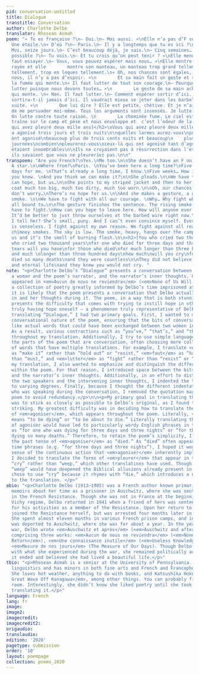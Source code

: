 ```yaml
---
pid: conversation-untitled
title: Dialogue
transtitle: Conversation
author: Charlotte Delbo
translator: Rhosean Asmah
poem: "« Tu es française ?\n— Oui.\n— Moi aussi. »\nElle n’a pas d’F sur la poitrine.
  Une étoile.\n« D’où ?\n— Paris.\n— Il y a longtemps que tu es ici ?\n— Cinq semaines.\n—
  Moi, seize jours.\n— C’est beaucoup déjà, je sais.\n— Cinq semaines… Comment est-ce
  possible ?\n— Tu vois.\n— Et tu crois qu’on peut tenir ? »\nElle mendie. \n« Il
  faut essayer.\n— Vous, vous pouvez espérer mais nous… »\nElle montre ma jaquette
  rayée et elle        montre son manteau, un manteau trop grand tellement, trop sale
  tellement, trop en loques tellement.\n« Oh, nos chances sont égales, va… \n— Pour
  nous, il n’y a pas d’espoir. »\n        Et sa main fait un geste et son geste évoque
  la fumée qui monte.\n« Il faut lutter de tout son courage.\n— Pourquoi… Pourquoi
  lutter puisque nous devons toutes… »\n        Le geste de sa main achève. La fumée
  qui monte. \n« Non. Il faut lutter.\n— Comment espérer sortir d’ici. Comment quel-qu’un
  sortira-t-il jamais d’ici. Il vaudrait mieux se jeter dans les barbelés tout de
  suite. »\n        Que lui dire ? Elle est petite, chétive. Et je n’ai pas le pouvoir
  de me persuader moi-même. Tous les arguments sont insensés. Je lutte contre ma raison.
  On lutte contre toute raison. \n        La cheminée fume. Le ciel est bas. La fumée
  traîne sur le camp et pèse et nous enveloppe et  c’est l’odeur de la chair qui brûle.\n\n<h2>[Vous
  qui avez pleuré deux mille ans]</h2>\nVous qui avez pleuré deux mille ans\nun qui
  a agonisé trois jours et trois nuits\n\nquelles larmes aurez-vous\npour ceux qui
  ont agonisé\nbeaucoup plus de trois cents nuits et beaucoup\n    plus de trois cents
  journées\ncombien\npleurerez-vous\nceux-là qui ont agonisé tant d’agonies\net ils
  étaient innombrables\n\nIls ne croyaient pas à résurrection dans l’éternité\nEt
  ils savaient que vous ne pleureriez pas.\n\n"
transpoem: "Are you French?\nYes.\nMe too.\n\nShe doesn’t have an F on her chest.
  A star.\n\nWhere from?\nParis. \nYou’ve been here a long time?\nFive weeks.\nSixteen
  days for me. \nThat’s already a long time, I know.\nFive weeks… How is that possible?\nWell,
  you know. \nAnd you think we can make it?\n\nShe pleads.\n\nWe have to try. \nYou
  can hope, but us…\n\nShe points to my striped jacket and then to her own coat, a
  coat much too big, much too dirty, much too worn.\n\nOh, our chances are equal,
  don’t worry…\nThere’s no hope for us.\n\nAnd she makes a gesture, a gesture of rising
  smoke. \n\nWe have to fight with all our courage. \nWhy… Why fight when we we’re
  all bound to…\n\nThe gesture finishes the sentence. The rising smoke.\n\nNo. We
  have to fight.\nHow can you hope to leave here. How will anyone ever leave here.
  It’d be better to just throw ourselves at the barbed wire right now.\n\nWhat do
  I tell her? She’s small, puny. And I can’t even convince myself. Every argument
  is senseless. I fight against my own reason. We fight against all reason. \n\nThe
  chimney smokes. The sky is low. The smoke, heavy, hangs over the camp and envelops
  us and it’s the smell of burning flesh.\n\n<h2>[You who cried two thousand years]</h2>\n\nYou
  who cried two thousand years\nfor one who died for three days and three nights\n\nwhat
  tears will you have\nfor those who died\nfor much longer than three hundred nights
  and much \nlonger than three hundred days\nhow much\nwill you cry\nfor those who
  died so many deaths\nand they were countless\n\nThey did not believe in resurrection
  and eternal life\nand they knew you would not cry. "
note: "<p>Charlotte Delbo’s “Dialogue” presents a conversation between two people,
  a woman and the poem’s narrator, and the narrator’s inner thoughts. Given that “Dialogue”
  appeared in <em>Aucun de nous ne reviendra</em> (<em>None of Us Will Return</em>),
  a collection of poetry greatly informed by Delbo’s time imprisoned at Auschwitz,
  it is likely that the poem presents a conversation that Delbo actually took part
  in and her thoughts during it. The poem, in a way that is both stunning and simple,
  presents the difficulty that comes with trying to instill hope in others while not
  truly having hope oneself — a phenomenon truly representative of Delbo’s experiences.</p>\n\n<p>In
  translating “Dialogue,” I had two primary goals. First, I wanted to maintain the
  conversational nature of the poem, ensuring that the bits of conversation sounded
  like actual words that could have been exchanged between two women in a prison camp.
  As a result, various contractions such as “you’ve,” “that’s,” and “there’s” occur
  throughout my translation. Additionally, I try to use simple language throughout
  the parts of the poem that are conversation, often choosing more colloquial forms
  of words that have multiple translations. For example, I translate <em>tenir</em>
  as “make it” rather than “hold out” or “resist,” <em>faut</em> as “have to” rather
  than “must,” and <em>lutter</em> as “fight” rather than “resist” or “struggle.”</p>\n\n<p>In
  my translation, I also wanted to emphasize and distinguish the different narratives
  within the poem. For that reason, I introduced space between the bits of conversation
  and the narrator’s inner thoughts. Additionally, in an effort to distinguish between
  the two speakers and the intervening inner thoughts, I indented the three components
  to varying degrees. Finally, because I thought the different indentations clarified
  who was speaking during the conversation, I removed the quotation marks from the
  poem to avoid redundancy.</p>\n\n<p>My primary goal in translating the second poem
  was to stick as closely as possible to Delbo’s original, as I found the poem particularly
  striking. My greatest difficulty was in deciding how to translate the past tense
  of <em>agoniser</em>, which appears throughout the poem. Literally, <em>agoniser</em>
  means “to be dying” or “to be about to die.” Literally translating the past tense
  of agoniser would have led to particularly wordy English phrases in the poem, such
  as “for one who was dying for three days and three nights” or “for those who were
  dying so many deaths.” Therefore, to retain the poem’s simplicity, I translated
  the past tense of <em>agoniser</em> as “died.” As “died” often appeared next to
  time phrases (e.g. “for three days and three nights”), I hoped it would retain some
  sense of the continuous action that <em>agoniser</em> inherently implies.</p>\r\n<p>Additionally,
  I decided to translate the forms of <em>pleurer</em> that appear in the poem as
  “cry” rather than “weep,” which other translations have used. Though the use of
  “weep” would have deepened the Biblical allusions already present in the poem, I
  chose to use “cry” because it rhymes with “die,” which introduces a nice cadence
  to the translation. </p>"
abio: "<p>Charlotte Delbo (1913–1985) was a French author known primarily for her
  memoirs about her time as a prisoner in Auschwitz, where she was sent for her participation
  in the French Resistance. Though she was not in France at the beginning of the collaborationist
  Vichy regime, Delbo returned in 1941 when a friend of hers was sentenced to death
  for his activities as a member of the Resistance. Upon her return to Paris, Delbo
  joined the Resistance herself, but was arrested four months later in March of 1942.
  She spent almost eleven months in various French prison camps, and in January 1943
  was deported to Auschwitz, where she was for about a year. In the years after the
  war, Delbo wrote <em>Auschwitz et après</em> (<em>Auschwitz and after</em>), a memoir
  comprising three works: <em>Aucun de nous ne reviendra</em> (<em>None of Us Will
  Return</em>), <em>Une connaissance inutile</em> (<em>Useless Knowledge</em>), and
  <em>Mesure de nos jours</em> (The Measure of Our Days). Though Delbo struggled greatly
  with what she experienced during the war, she remained politically active after
  it ended and believed she had lived a beautiful life.</p>"
tbio: "<p>Rhosean Asmah is a senior at the University of Pennsylvania. She studies
  linguistics and has minors in both fine arts and French and Francophone studies.
  She loves hot weather, anything to do with books, and Katsushika Hokusai’s <em>The
  Great Wave Off Kanagawa</em>, among other things. You can probably find her in her
  room. Interestingly, she didn’t know she liked poetry until she took a class about
  translating it.</p>"
language: French
lang: fr
image:
image2:
imagecredit:
imagecredit2:
origaudio:
translaudio:
edition: '2020'
pagetype: submission
order: '18'
layout: poempage
collection: poems_2020
---
```

